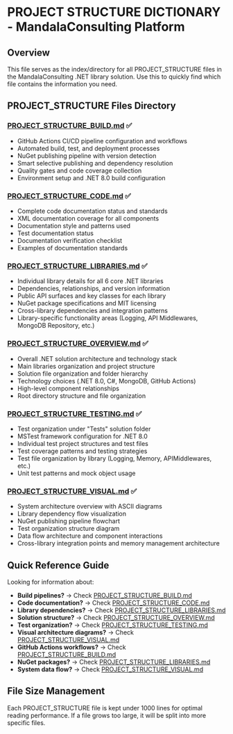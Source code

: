 # PROJECT STRUCTURE DICTIONARY - MandalaConsulting Platform

## Overview
This file serves as the index/directory for all PROJECT_STRUCTURE files in the MandalaConsulting .NET library solution. Use this to quickly find which file contains the information you need.

## PROJECT_STRUCTURE Files Directory

### [PROJECT_STRUCTURE_BUILD.md](./PROJECT_STRUCTURE_BUILD.md) ✅
- GitHub Actions CI/CD pipeline configuration and workflows
- Automated build, test, and deployment processes
- NuGet publishing pipeline with version detection
- Smart selective publishing and dependency resolution
- Quality gates and code coverage collection
- Environment setup and .NET 8.0 build configuration

### [PROJECT_STRUCTURE_CODE.md](./PROJECT_STRUCTURE_CODE.md) ✅
- Complete code documentation status and standards
- XML documentation coverage for all components
- Documentation style and patterns used
- Test documentation status
- Documentation verification checklist
- Examples of documentation standards

### [PROJECT_STRUCTURE_LIBRARIES.md](./PROJECT_STRUCTURE_LIBRARIES.md) ✅
- Individual library details for all 6 core .NET libraries
- Dependencies, relationships, and version information
- Public API surfaces and key classes for each library
- NuGet package specifications and MIT licensing
- Cross-library dependencies and integration patterns
- Library-specific functionality areas (Logging, API Middlewares, MongoDB Repository, etc.)

### [PROJECT_STRUCTURE_OVERVIEW.md](./PROJECT_STRUCTURE_OVERVIEW.md) ✅
- Overall .NET solution architecture and technology stack
- Main libraries organization and project structure
- Solution file organization and folder hierarchy
- Technology choices (.NET 8.0, C#, MongoDB, GitHub Actions)
- High-level component relationships
- Root directory structure and file organization

### [PROJECT_STRUCTURE_TESTING.md](./PROJECT_STRUCTURE_TESTING.md) ✅
- Test organization under "Tests" solution folder
- MSTest framework configuration for .NET 8.0
- Individual test project structures and test files
- Test coverage patterns and testing strategies
- Test file organization by library (Logging, Memory, APIMiddlewares, etc.)
- Unit test patterns and mock object usage

### [PROJECT_STRUCTURE_VISUAL.md](./PROJECT_STRUCTURE_VISUAL.md) ✅
- System architecture overview with ASCII diagrams
- Library dependency flow visualization
- NuGet publishing pipeline flowchart
- Test organization structure diagram
- Data flow architecture and component interactions
- Cross-library integration points and memory management architecture

## Quick Reference Guide

Looking for information about:
- **Build pipelines?** → Check [PROJECT_STRUCTURE_BUILD.md](./PROJECT_STRUCTURE_BUILD.md)
- **Code documentation?** → Check [PROJECT_STRUCTURE_CODE.md](./PROJECT_STRUCTURE_CODE.md)
- **Library dependencies?** → Check [PROJECT_STRUCTURE_LIBRARIES.md](./PROJECT_STRUCTURE_LIBRARIES.md)
- **Solution structure?** → Check [PROJECT_STRUCTURE_OVERVIEW.md](./PROJECT_STRUCTURE_OVERVIEW.md)
- **Test organization?** → Check [PROJECT_STRUCTURE_TESTING.md](./PROJECT_STRUCTURE_TESTING.md)
- **Visual architecture diagrams?** → Check [PROJECT_STRUCTURE_VISUAL.md](./PROJECT_STRUCTURE_VISUAL.md)
- **GitHub Actions workflows?** → Check [PROJECT_STRUCTURE_BUILD.md](./PROJECT_STRUCTURE_BUILD.md)
- **NuGet packages?** → Check [PROJECT_STRUCTURE_LIBRARIES.md](./PROJECT_STRUCTURE_LIBRARIES.md)
- **System data flow?** → Check [PROJECT_STRUCTURE_VISUAL.md](./PROJECT_STRUCTURE_VISUAL.md)

## File Size Management
Each PROJECT_STRUCTURE file is kept under 1000 lines for optimal reading performance. If a file grows too large, it will be split into more specific files.
